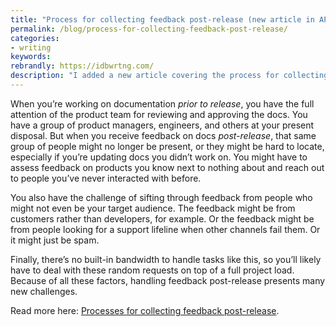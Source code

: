 ```yaml
---
title: "Process for collecting feedback post-release (new article in API doc course)"
permalink: /blog/process-for-collecting-feedback-post-release/
categories:
- writing
keywords:
rebrandly: https://idbwrtng.com/
description: "I added a new article covering the process for collecting and addressing feedback post-release in my API doc course. Collecting feedback post-release involves a host of new challenges and processes, such as how to optimize your feedback form, how to account for random externally driven requests across your dev portal, how to process the feedback from incoming requests, and so on."
---
```


When you’re working on documentation *prior to release*, you have the full attention of the product team for reviewing and approving the docs. You have a group of product managers, engineers, and others at your present disposal. But when you receive feedback on docs *post-release*, that same group of people might no longer be present, or they might be hard to locate, especially if you’re updating docs you didn’t work on. You might have to assess feedback on products you know next to nothing about and reach out to people you’ve never interacted with before.

You also have the challenge of sifting through feedback from people who might not even be your target audience. The feedback might be from customers rather than developers, for example. Or the feedback might be from people looking for a support lifeline when other channels fail them. Or it might just be spam.

Finally, there’s no built-in bandwidth to handle tasks like this, so you’ll likely have to deal with these random requests on top of a full project load. Because of all these factors, handling feedback post-release presents many new challenges.

Read more here: [Processes for collecting feedback post-release](https://idratherbewriting.com/learnapidoc/docapis_collecting_feedback_post_release.html).
